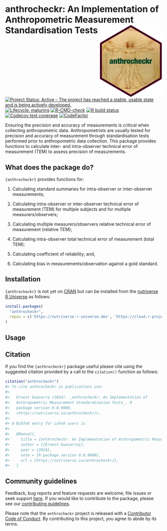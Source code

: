 
<!-- README.md is generated from README.Rmd. Please edit that file -->

# anthrocheckr: An Implementation of Anthropometric Measurement Standardisation Tests <img src="man/figures/logo.png" width="200" align="right" />

<!-- badges: start -->

[![Project Status: Active – The project has reached a stable, usable
state and is being actively
developed.](https://www.repostatus.org/badges/latest/active.svg)](https://www.repostatus.org/#active)
[![Lifecycle:
maturing](https://img.shields.io/badge/lifecycle-maturing-blue.svg)](https://www.tidyverse.org/lifecycle/#maturing)
[![R-CMD-check](https://github.com/nutriverse/anthrocheckr/actions/workflows/R-CMD-check.yaml/badge.svg)](https://github.com/nutriverse/anthrocheckr/actions/workflows/R-CMD-check.yaml)
[![R build
status](https://github.com/nutriverse/anthrocheckr/workflows/test-coverage/badge.svg)](https://github.com/nutriverse/anthrocheckr/actions)
[![Codecov test
coverage](https://codecov.io/gh/nutriverse/anthrocheckr/branch/main/graph/badge.svg)](https://app.codecov.io/gh/nutriverse/anthrocheckr?branch=main)
[![CodeFactor](https://www.codefactor.io/repository/github/nutriverse/anthrocheckr/badge)](https://www.codefactor.io/repository/github/nutriverse/anthrocheckr)
<!-- badges: end -->

Ensuring the precision and accuracy of measurements is critical when
collecting anthropometric data. Anthropometrists are usually tested for
precision and accuracy of measurement through standardisation tests
performed prior to anthropometric data collection. This package provides
functions to calculate inter- and intra-observer technical error of
measurement (TEM) to assess precision of measurements.

## What does the package do?

`{anthrocheckr}` provides functions for:

1.  Calculating standard summaries for intra-observer or inter-observer
    measurements;

2.  Calculating intra-observer or inter-observer technical error of
    measurement (TEM) for multiple subjects and for multiple
    measurers/observers;

3.  Calculating multiple measurers/observers relative technical error of
    measurement (relative TEM);

4.  Calculating intra-observer total technical error of measurement
    (total TEM);

5.  Calculating coefficient of reliability; and,

6.  Calculating bias in measurements/observation against a gold
    standard.

## Installation

`{anthrocheckr}` is not yet on [CRAN](https://cran.r-project.org) but
can be installed from the [nutriverse R
Universe](https://nutriverse.r-universe.dev) as follows:

``` r
install.packages(
  "anthrocheckr",
  repos = c('https://nutriverse.r-universe.dev', 'https://cloud.r-project.org')
)
```

## Usage

## Citation

If you find the `{anthrocheckr}` package useful please cite using the
suggested citation provided by a call to the `citation()` function as
follows:

``` r
citation("anthrocheckr")
#> To cite anthrocheckr in publications use:
#> 
#>   Ernest Guevarra (2024). _anthrocheckr: An Implementation of
#>   Anthropometric Measurement Standardisation Tests_. R
#>   package version 0.0.9000,
#>   <https://nutriverse.io/anthrocheckr/>.
#> 
#> A BibTeX entry for LaTeX users is
#> 
#>   @Manual{,
#>     title = {anthrocheckr: An Implementation of Anthropometric Measurement Standardisation Tests},
#>     author = {{Ernest Guevarra}},
#>     year = {2024},
#>     note = {R package version 0.0.9000},
#>     url = {https://nutriverse.io/anthrocheckr/},
#>   }
```

## Community guidelines

Feedback, bug reports and feature requests are welcome; file issues or
seek support [here](https://github.com/nutriverse/anthrocheckr/issues).
If you would like to contribute to the package, please see our
[contributing
guidelines](https://nutriverse.io/anthrocheckr/CONTRIBUTING.html).

Please note that the `anthrocheckr` project is released with a
[Contributor Code of
Conduct](https://nutriverse.io/anthrocheckr/CODE_OF_CONDUCT.html). By
contributing to this project, you agree to abide by its terms.
